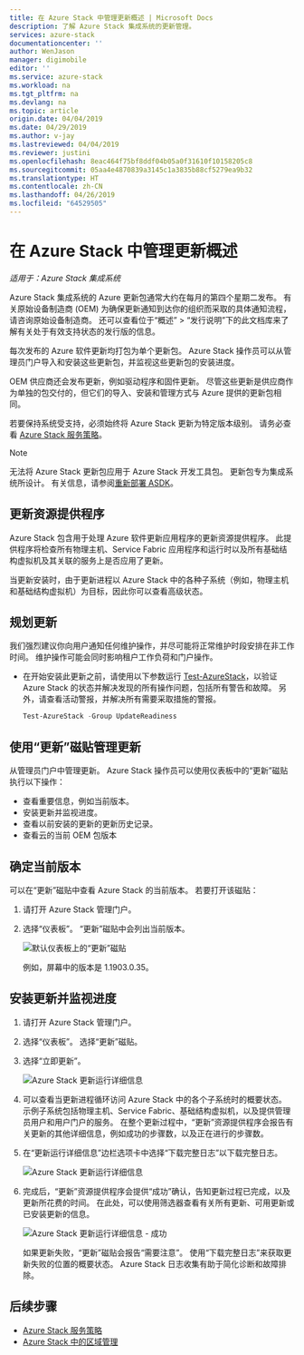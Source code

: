 ```yaml
---
title: 在 Azure Stack 中管理更新概述 | Microsoft Docs
description: 了解 Azure Stack 集成系统的更新管理。
services: azure-stack
documentationcenter: ''
author: WenJason
manager: digimobile
editor: ''
ms.service: azure-stack
ms.workload: na
ms.tgt_pltfrm: na
ms.devlang: na
ms.topic: article
origin.date: 04/04/2019
ms.date: 04/29/2019
ms.author: v-jay
ms.lastreviewed: 04/04/2019
ms.reviewer: justini
ms.openlocfilehash: 8eac464f75bf8ddf04b05a0f31610f10158205c8
ms.sourcegitcommit: 05aa4e4870839a3145c1a3835b88cf5279ea9b32
ms.translationtype: HT
ms.contentlocale: zh-CN
ms.lasthandoff: 04/26/2019
ms.locfileid: "64529505"
---
```

# <a name="manage-updates-in-azure-stack-overview"></a>在 Azure Stack 中管理更新概述

*适用于：Azure Stack 集成系统*

Azure Stack 集成系统的 Azure 更新包通常大约在每月的第四个星期二发布。 有关原始设备制造商 (OEM) 为确保更新通知到达你的组织而采取的具体通知流程，请咨询原始设备制造商。 还可以查看位于“概述” > “发行说明”下的此文档库来了解有关处于有效支持状态的发行版的信息。 

每次发布的 Azure 软件更新均打包为单个更新包。 Azure Stack 操作员可以从管理员门户导入和安装这些更新包，并监视这些更新包的安装进度。 

OEM 供应商还会发布更新，例如驱动程序和固件更新。 尽管这些更新是供应商作为单独的包交付的，但它们的导入、安装和管理方式与 Azure 提供的更新包相同。

若要保持系统受支持，必须始终将 Azure Stack 更新为特定版本级别。 请务必查看 [Azure Stack 服务策略](azure-stack-servicing-policy.md)。

> [!NOTE]
> 无法将 Azure Stack 更新包应用于 Azure Stack 开发工具包。 更新包专为集成系统所设计。 有关信息，请参阅[重新部署 ASDK](/azure-stack/asdk)。

## <a name="the-update-resource-provider"></a>更新资源提供程序

Azure Stack 包含用于处理 Azure 软件更新应用程序的更新资源提供程序。 此提供程序将检查所有物理主机、Service Fabric 应用程序和运行时以及所有基础结构虚拟机及其关联的服务上是否应用了更新。

当更新安装时，由于更新进程以 Azure Stack 中的各种子系统（例如，物理主机和基础结构虚拟机）为目标，因此你可以查看高级状态。

## <a name="plan-for-updates"></a>规划更新

我们强烈建议你向用户通知任何维护操作，并尽可能将正常维护时段安排在非工作时间。 维护操作可能会同时影响租户工作负荷和门户操作。

- 在开始安装此更新之前，请使用以下参数运行 [Test-AzureStack](azure-stack-diagnostic-test.md)，以验证 Azure Stack 的状态并解决发现的所有操作问题，包括所有警告和故障。 另外，请查看活动警报，并解决所有需要采取措施的警报。  

  ```powershell
  Test-AzureStack -Group UpdateReadiness
  ``` 

## <a name="using-the-update-tile-to-manage-updates"></a>使用“更新”磁贴管理更新

从管理员门户中管理更新。 Azure Stack 操作员可以使用仪表板中的“更新”磁贴执行以下操作：

- 查看重要信息，例如当前版本。
- 安装更新并监视进度。
- 查看以前安装的更新的更新历史记录。
- 查看云的当前 OEM 包版本
 
## <a name="determine-the-current-version"></a>确定当前版本

可以在“更新”磁贴中查看 Azure Stack 的当前版本。 若要打开该磁贴：

1. 请打开 Azure Stack 管理门户。
2. 选择“仪表板”。 “更新”磁贴中会列出当前版本。 

    ![默认仪表板上的“更新”磁贴](./media/azure-stack-updates/image1.png)

    例如，屏幕中的版本是 1.1903.0.35。

## <a name="install-updates-and-monitor-progress"></a>安装更新并监视进度


1. 请打开 Azure Stack 管理门户。
2. 选择“仪表板”。 选择“更新”磁贴。
3. 选择“立即更新”。

    ![Azure Stack 更新运行详细信息](media/azure-stack-updates/azure-stack-update-button.png)

4.  可以查看当更新进程循环访问 Azure Stack 中的各个子系统时的概要状态。 示例子系统包括物理主机、Service Fabric、基础结构虚拟机，以及提供管理员用户和用户门户的服务。 在整个更新过程中，“更新”资源提供程序会报告有关更新的其他详细信息，例如成功的步骤数，以及正在进行的步骤数。

5. 在“更新运行详细信息”边栏选项卡中选择“下载完整日志”以下载完整日志。

    ![Azure Stack 更新运行详细信息](media/azure-stack-updates/update-run-details.png)

6. 完成后，“更新”资源提供程序会提供“成功”确认，告知更新过程已完成，以及更新所花费的时间。 在此处，可以使用筛选器查看有关所有更新、可用更新或已安装更新的信息。

    ![Azure Stack 更新运行详细信息 - 成功](media/azure-stack-updates/update-success.png)

   如果更新失败，“更新”磁贴会报告“需要注意”。 使用“下载完整日志”来获取更新失败的位置的概要状态。 Azure Stack 日志收集有助于简化诊断和故障排除。

## <a name="next-steps"></a>后续步骤

- [Azure Stack 服务策略](azure-stack-servicing-policy.md) 
- [Azure Stack 中的区域管理](azure-stack-region-management.md)
